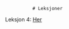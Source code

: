              # Leksjoner

Leksjon 4: [Her](https://thorabc.github.io/Leksjoner/Ferdighet%204.html)
